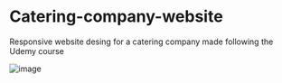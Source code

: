 # Catering-company-website

Responsive website desing for a catering company made following the Udemy course 

![image](https://user-images.githubusercontent.com/63716538/225373985-5b8d0135-48c2-4ae2-8491-73ad75ea40ca.png)

